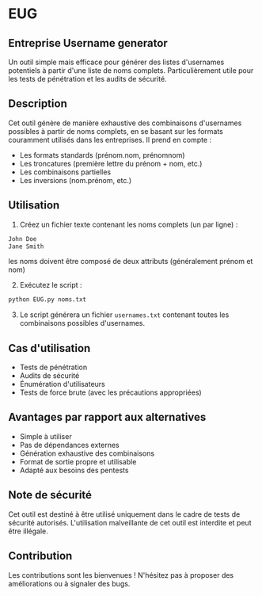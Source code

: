 # EUG
## Entreprise Username generator

Un outil simple mais efficace pour générer des listes d'usernames potentiels à partir d'une liste de noms complets. Particulièrement utile pour les tests de pénétration et les audits de sécurité.

## Description

Cet outil génère de manière exhaustive des combinaisons d'usernames possibles à partir de noms complets, en se basant sur les formats couramment utilisés dans les entreprises. Il prend en compte :
- Les formats standards (prénom.nom, prénomnom)
- Les troncatures (première lettre du prénom + nom, etc.)
- Les combinaisons partielles
- Les inversions (nom.prénom, etc.)

## Utilisation

1. Créez un fichier texte contenant les noms complets (un par ligne) :
```txt
John Doe
Jane Smith
```
les noms doivent être composé de deux attributs (généralement prénom et nom)

2. Exécutez le script :
```bash
python EUG.py noms.txt
```

3. Le script générera un fichier `usernames.txt` contenant toutes les combinaisons possibles d'usernames.


## Cas d'utilisation

- Tests de pénétration
- Audits de sécurité
- Énumération d'utilisateurs
- Tests de force brute (avec les précautions appropriées)

## Avantages par rapport aux alternatives

- Simple à utiliser
- Pas de dépendances externes
- Génération exhaustive des combinaisons
- Format de sortie propre et utilisable
- Adapté aux besoins des pentests

## Note de sécurité

Cet outil est destiné à être utilisé uniquement dans le cadre de tests de sécurité autorisés. L'utilisation malveillante de cet outil est interdite et peut être illégale.

## Contribution

Les contributions sont les bienvenues ! N'hésitez pas à proposer des améliorations ou à signaler des bugs.
